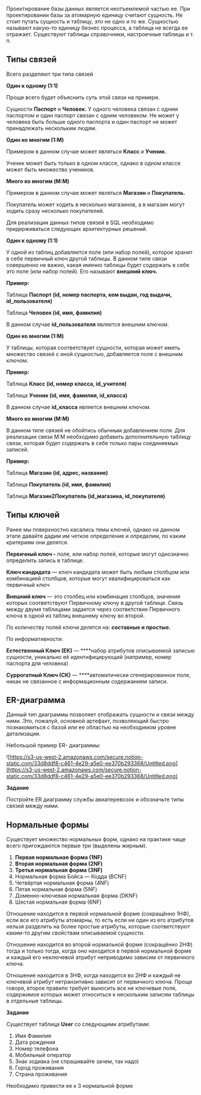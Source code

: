 Проектирование базы данных является неотъемлемой частью ее. При проектировании базы за атомарную единицу считают сущность. Не стоит путать сущность и таблицу, это не одно и то же. Сущностью называют какую-то единицу бизнес процесса, а таблица не всегда ее отражает. Существуют таблицы справочники, настроечные таблицы и т. п.

## Типы связей

Всего разделяют три типа связей 

**Один к одному (1:1)**

Проще всего будет объяснить суть этой связи на примере.

Сущности **Паспорт** и **Человек.** У одного человека связан с одним паспортом и один паспорт связан с одним человеком. Не может у человека быть больше одного паспорта и один паспорт не может принадлежать нескольким людям.

**Один ко многим (1:M)**

Примером в данном случае может являться **Класс** и **Ученик.**

Ученик может быть только в одном классе, однако в одном классе может быть множество учеников.

**Много ко многим (M:M)**

Примером в данном случае может являться **Магазин** и **Покупатель.**

Покупатель может ходить в несколько магазинов, а в магазин могут ходить сразу несколько покупателей.

Для реализации данных типов связей в SQL необходимо придерживаться следующих архитектурных решений.

**Один к одному (1:1)**

У одной из таблиц добавляется поле (или набор полей), которое хранит в себе первичный ключ другой таблицы. В данном типе связи совершенно не важно, какая именно таблицы будет содержать в себе это поле (или набор полей). Его называют **внешний ключ.**

**Пример:**

Таблица **Паспорт (id, номер паспорта, кем выдан, год выдачи, id_пользователя)**

Таблица **Человек (id, имя, фамилия)**

В данном случае **id_пользователя** является внешним ключом.

**Один ко многим (1:M)**

У таблицы, которая соответствует сущности, которая может иметь множество связей с иной сущностью, добавляется поле с внешним ключом.

**Пример:**

Таблица **Класс (id, номер класса, id_учителя)**

Таблица **Ученик (id, имя, фамилия, id_класса)**

В данном случае **id_класса** является внешним ключом.

**Много ко многим (M:M)**

В данном типе связей не обойтись обычным добавлением поля. Для реализации связи M:M необходимо добавить дополнительную таблицу связи, которая будет содержать в себе только пары соединяемых записей.

**Пример:**

Таблица **Магазин (id, адрес, название)**

Таблица **Покупатель (id, имя, фамилия)**

Таблица **Магазин2Покупатель (id_магазина, id_покупателя)**

## Типы ключей

Ранее мы поверхностно касались темы ключей, однако на данном этапе давайте дадим им четкое определение и определим, по каким критериям они делятся.

**Первичный ключ -** поле, или набор полей, которые могут однозначно определить запись в таблице.

**Ключ кандидата** — ключ кандидата может быть любым столбцом или комбинацией столбцов, которые могут квалифицироваться как первичный ключ

**Внешний ключ** — это столбец или комбинация столбцов, значения которых соответствуют Первичному ключу в другой таблице. Связь между двумя таблицами задается через соответствие Первичного ключа в одной из таблиц внешнему ключу во второй.

По количеству полей ключи делятся на: **составные и простые.**

По информативности:

**Естественный Ключ (ЕК)** — ****набор атрибутов описываемой записью сущности, уникально её идентифицирующий (например, номер паспорта для человека)

**Суррогатный Ключ (СК)** — ****автоматически сгенерированное поле, никак не связанное с информационным содержанием записи.

## ER-диаграмма

Данный тип диаграммы позволяет отображать сущности и связи между ними. Это, пожалуй, основной артефакт, позволяющий быстро познакомиться с базой или ее областью на необходимом уровне детализации. 

Небольшой пример ER- диаграммы:

![https://s3-us-west-2.amazonaws.com/secure.notion-static.com/33d8ddf8-c461-4e29-a5e0-ee370b293368/Untitled.png](https://s3-us-west-2.amazonaws.com/secure.notion-static.com/33d8ddf8-c461-4e29-a5e0-ee370b293368/Untitled.png)

**Задание**

Постройте ER диаграмму службы авиаперевозок и обозначьте типы связей между ними.

## Нормальные формы

Существует множество нормальных форм, однако на практике чаще всего пригождаются первые три (выделены жирным).

1. **Первая нормальная форма (1NF)**
2. **Вторая нормальная форма (2NF)**
3. **Третья нормальная форма (3NF)**
4. Нормальная форма Бойса — Кодда (BCNF)
5. Четвёртая нормальная форма (4NF)
6. Пятая нормальная форма (5NF)
7. Доменно-ключевая нормальная форма (DKNF)
8. Шестая нормальная форма (6NF)

Отношение находится в первой нормальной форме (сокращённо 1НФ), если все его атрибуты атомарны, то есть если ни один из его атрибутов нельзя разделить на более простые атрибуты, которые соответствуют каким-то другим свойствам описываемой сущности.

Отношение находится во второй нормальной форме (сокращённо 2НФ) тогда и только тогда, когда оно находится в первой нормальной форме и каждый его неключевой атрибут неприводимо зависим от первичного ключа.

Отношение находится в 3НФ, когда находится во 2НФ и каждый не ключевой атрибут нетранзитивно зависит от первичного ключа. Проще говоря, второе правило требует выносить все не ключевые поля, содержимое которых может относиться к нескольким записям таблицы в отдельные таблицы.

**Задание**

Существует таблица **User** со следующими атрибутами:

1. Имя Фамилия
2. Дата рождения
3. Номер телефона
4. Мобильный оператор
5. Знак зодиака (не спрашивайте зачем, так надо)
6. Город проживания
7. Страна проживания

Необходимо привести ее к 3 нормальной форме
